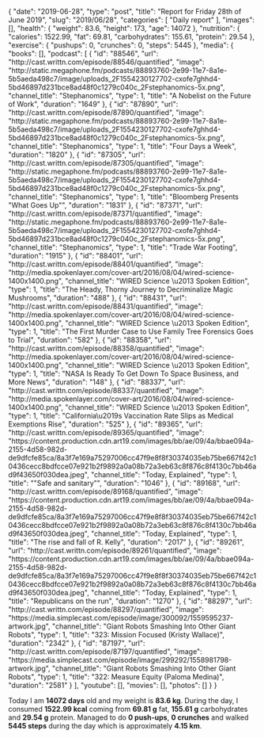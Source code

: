 {
    "date": "2019-06-28",
    "type": "post",
    "title": "Report for Friday 28th of June 2019",
    "slug": "2019\/06\/28",
    "categories": [
        "Daily report"
    ],
    "images": [],
    "health": {
        "weight": 83.6,
        "height": 173,
        "age": 14072
    },
    "nutrition": {
        "calories": 1522.99,
        "fat": 69.81,
        "carbohydrates": 155.61,
        "protein": 29.54
    },
    "exercise": {
        "pushups": 0,
        "crunches": 0,
        "steps": 5445
    },
    "media": {
        "books": [],
        "podcast": [
            {
                "id": "88546",
                "url": "http:\/\/cast.writtn.com\/episode\/88546\/quantified",
                "image": "http:\/\/static.megaphone.fm\/podcasts\/88893760-2e99-11e7-8a1e-5b5aeda498c7\/image\/uploads_2F1554230127702-cxofe7ghhd4-5bd46897d231bce8ad48f0c1279c040c_2Fstephanomics-5x.png",
                "channel_title": "Stephanomics",
                "type": 1,
                "title": "A Nobelist on the Future of Work",
                "duration": "1649"
            },
            {
                "id": "87890",
                "url": "http:\/\/cast.writtn.com\/episode\/87890\/quantified",
                "image": "http:\/\/static.megaphone.fm\/podcasts\/88893760-2e99-11e7-8a1e-5b5aeda498c7\/image\/uploads_2F1554230127702-cxofe7ghhd4-5bd46897d231bce8ad48f0c1279c040c_2Fstephanomics-5x.png",
                "channel_title": "Stephanomics",
                "type": 1,
                "title": "Four Days a Week",
                "duration": "1820"
            },
            {
                "id": "87305",
                "url": "http:\/\/cast.writtn.com\/episode\/87305\/quantified",
                "image": "http:\/\/static.megaphone.fm\/podcasts\/88893760-2e99-11e7-8a1e-5b5aeda498c7\/image\/uploads_2F1554230127702-cxofe7ghhd4-5bd46897d231bce8ad48f0c1279c040c_2Fstephanomics-5x.png",
                "channel_title": "Stephanomics",
                "type": 1,
                "title": "Bloomberg Presents \"What Goes Up\"",
                "duration": "1831"
            },
            {
                "id": "87371",
                "url": "http:\/\/cast.writtn.com\/episode\/87371\/quantified",
                "image": "http:\/\/static.megaphone.fm\/podcasts\/88893760-2e99-11e7-8a1e-5b5aeda498c7\/image\/uploads_2F1554230127702-cxofe7ghhd4-5bd46897d231bce8ad48f0c1279c040c_2Fstephanomics-5x.png",
                "channel_title": "Stephanomics",
                "type": 1,
                "title": "Trade War Footing",
                "duration": "1915"
            },
            {
                "id": "88401",
                "url": "http:\/\/cast.writtn.com\/episode\/88401\/quantified",
                "image": "http:\/\/media.spokenlayer.com\/cover-art\/2016\/08\/04\/wired-science-1400x1400.png",
                "channel_title": "WIRED Science \u2013 Spoken Edition",
                "type": 1,
                "title": "The Heady, Thorny Journey to Decriminalize Magic Mushrooms",
                "duration": "488"
            },
            {
                "id": "88431",
                "url": "http:\/\/cast.writtn.com\/episode\/88431\/quantified",
                "image": "http:\/\/media.spokenlayer.com\/cover-art\/2016\/08\/04\/wired-science-1400x1400.png",
                "channel_title": "WIRED Science \u2013 Spoken Edition",
                "type": 1,
                "title": "The First Murder Case to Use Family Tree Forensics Goes to Trial",
                "duration": "582"
            },
            {
                "id": "88358",
                "url": "http:\/\/cast.writtn.com\/episode\/88358\/quantified",
                "image": "http:\/\/media.spokenlayer.com\/cover-art\/2016\/08\/04\/wired-science-1400x1400.png",
                "channel_title": "WIRED Science \u2013 Spoken Edition",
                "type": 1,
                "title": "NASA Is Ready To Get Down To Space Business, and More News",
                "duration": "148"
            },
            {
                "id": "88337",
                "url": "http:\/\/cast.writtn.com\/episode\/88337\/quantified",
                "image": "http:\/\/media.spokenlayer.com\/cover-art\/2016\/08\/04\/wired-science-1400x1400.png",
                "channel_title": "WIRED Science \u2013 Spoken Edition",
                "type": 1,
                "title": "California\u2019s Vaccination Rate Slips as Medical Exemptions Rise",
                "duration": "525"
            },
            {
                "id": "89365",
                "url": "http:\/\/cast.writtn.com\/episode\/89365\/quantified",
                "image": "https:\/\/content.production.cdn.art19.com\/images\/bb\/ae\/09\/4a\/bbae094a-2155-4d58-982d-de9dfcfe85ca\/8a3f7e169a75297006cc47f9e8f8f30374035eb75be667f42c10436cecc8bdfcce07e921b2f9892a0a08b72a3eb63c8f876c8f4130c7bb46ad9f43650f030dea.jpeg",
                "channel_title": "Today, Explained",
                "type": 1,
                "title": "\"Safe and sanitary\"",
                "duration": "1046"
            },
            {
                "id": "89168",
                "url": "http:\/\/cast.writtn.com\/episode\/89168\/quantified",
                "image": "https:\/\/content.production.cdn.art19.com\/images\/bb\/ae\/09\/4a\/bbae094a-2155-4d58-982d-de9dfcfe85ca\/8a3f7e169a75297006cc47f9e8f8f30374035eb75be667f42c10436cecc8bdfcce07e921b2f9892a0a08b72a3eb63c8f876c8f4130c7bb46ad9f43650f030dea.jpeg",
                "channel_title": "Today, Explained",
                "type": 1,
                "title": "The rise and fall of R. Kelly",
                "duration": "2017"
            },
            {
                "id": "89261",
                "url": "http:\/\/cast.writtn.com\/episode\/89261\/quantified",
                "image": "https:\/\/content.production.cdn.art19.com\/images\/bb\/ae\/09\/4a\/bbae094a-2155-4d58-982d-de9dfcfe85ca\/8a3f7e169a75297006cc47f9e8f8f30374035eb75be667f42c10436cecc8bdfcce07e921b2f9892a0a08b72a3eb63c8f876c8f4130c7bb46ad9f43650f030dea.jpeg",
                "channel_title": "Today, Explained",
                "type": 1,
                "title": "Republicans on the run",
                "duration": "1270"
            },
            {
                "id": "88297",
                "url": "http:\/\/cast.writtn.com\/episode\/88297\/quantified",
                "image": "https:\/\/media.simplecast.com\/episode\/image\/300092\/1559595237-artwork.jpg",
                "channel_title": "Giant Robots Smashing Into Other Giant Robots",
                "type": 1,
                "title": "323: Mission Focused (Kristy Wallace)",
                "duration": "2342"
            },
            {
                "id": "87197",
                "url": "http:\/\/cast.writtn.com\/episode\/87197\/quantified",
                "image": "https:\/\/media.simplecast.com\/episode\/image\/299292\/1558981798-artwork.jpg",
                "channel_title": "Giant Robots Smashing Into Other Giant Robots",
                "type": 1,
                "title": "322: Measure Equity (Paloma Medina)",
                "duration": "2581"
            }
        ],
        "youtube": [],
        "movies": [],
        "photos": []
    }
}

Today I am <strong>14072 days</strong> old and my weight is <strong>83.6 kg</strong>. During the day, I consumed <strong>1522.99 kcal</strong> coming from <strong>69.81 g</strong> fat, <strong>155.61 g</strong> carbohydrates and <strong>29.54 g</strong> protein. Managed to do <strong>0 push-ups</strong>, <strong>0 crunches</strong> and walked <strong>5445 steps</strong> during the day which is approximately <strong>4.15 km</strong>.